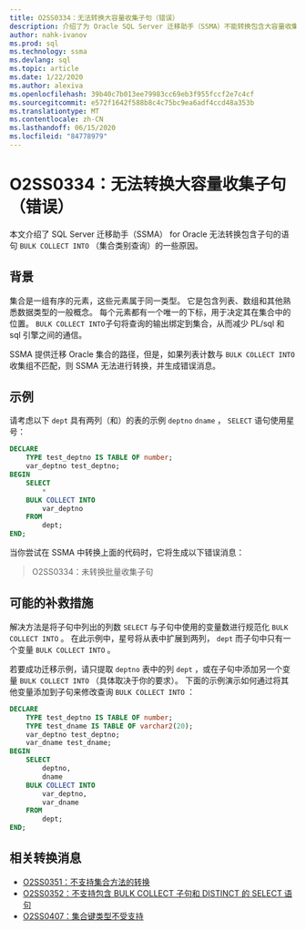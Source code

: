 ```yaml
---
title: O2SS0334：无法转换大容量收集子句（错误）
description: 介绍了为 Oracle SQL Server 迁移助手（SSMA）不能转换包含大容量收集子句的语句的一些原因。
author: nahk-ivanov
ms.prod: sql
ms.technology: ssma
ms.devlang: sql
ms.topic: article
ms.date: 1/22/2020
ms.author: alexiva
ms.openlocfilehash: 39b40c7b013ee79983cc69eb3f955fccf2e7c4cf
ms.sourcegitcommit: e572f1642f588b8c4c75bc9ea6adf4ccd48a353b
ms.translationtype: MT
ms.contentlocale: zh-CN
ms.lasthandoff: 06/15/2020
ms.locfileid: "84778979"
---
```

# <a name="o2ss0334-bulk-collect-into-clause-not-converted-error"></a>O2SS0334：无法转换大容量收集子句（错误）

本文介绍了 SQL Server 迁移助手（SSMA） for Oracle 无法转换包含子句的语句 `BULK COLLECT INTO` （集合类别查询）的一些原因。

## <a name="background"></a>背景

集合是一组有序的元素，这些元素属于同一类型。 它是包含列表、数组和其他熟悉数据类型的一般概念。 每个元素都有一个唯一的下标，用于决定其在集合中的位置。 `BULK COLLECT INTO`子句将查询的输出绑定到集合，从而减少 PL/sql 和 sql 引擎之间的通信。

SSMA 提供迁移 Oracle 集合的路径，但是，如果列表计数与 `BULK COLLECT INTO` 收集组不匹配，则 SSMA 无法进行转换，并生成错误消息。

## <a name="example"></a>示例

请考虑以下 `dept` 具有两列（和）的表的示例 `deptno` `dname` ， `SELECT` 语句使用星号：

```sql
DECLARE
    TYPE test_deptno IS TABLE OF number;
    var_deptno test_deptno;
BEGIN
    SELECT
        *
    BULK COLLECT INTO
        var_deptno
    FROM
        dept;
END;
```

当你尝试在 SSMA 中转换上面的代码时，它将生成以下错误消息：

> O2SS0334：未转换批量收集子句

## <a name="possible-remedies"></a>可能的补救措施

解决方法是将子句中列出的列数 `SELECT` 与子句中使用的变量数进行规范化 `BULK COLLECT INTO` 。 在此示例中，星号将从表中扩展到两列， `dept` 而子句中只有一个变量 `BULK COLLECT INTO` 。

若要成功迁移示例，请只提取 `deptno` 表中的列 `dept` ，或在子句中添加另一个变量 `BULK COLLECT INTO` （具体取决于你的要求）。 下面的示例演示如何通过将其他变量添加到子句来修改查询 `BULK COLLECT INTO` ：

```sql
DECLARE
    TYPE test_deptno IS TABLE OF number;
    TYPE test_dname IS TABLE OF varchar2(20);
    var_deptno test_deptno;
    var_dname test_dname;
BEGIN
    SELECT
        deptno,
        dname
    BULK COLLECT INTO
        var_deptno,
        var_dname
    FROM
        dept;
END;
```

## <a name="related-conversion-messages"></a>相关转换消息

* [O2SS0351：不支持集合方法的转换](o2ss0351.md)
* [O2SS0352：不支持包含 BULK COLLECT 子句和 DISTINCT 的 SELECT 语句](o2ss0352.md)
* [O2SS0407：集合键类型不受支持](o2ss0407.md)

